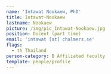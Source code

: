 ```yaml
---
name: 'Intawat Nookaew, PhD'
title: Intawat-Nookaew
lastname: Nookaew
picture: /img/pic_Intawat-Nookaew.jpg
position: Docent (part time)
email: 'intawat [at] chalmers.se'
flags:
  - th Thailand
person-category: B Affiliated faculty
template: people/profile
---
```


